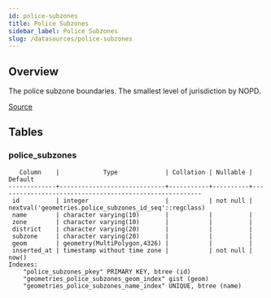 ```yaml
---
id: police-subzones
title: Police Subzones
sidebar_label: Police Subzones
slug: /datasources/police-subzones
---
```


## Overview

The police subzone boundaries. The smallest level of jurisdiction by NOPD.

[Source](https://portal-nolagis.opendata.arcgis.com/datasets/nopd-police-subzones-reporting-districts)

## Tables

### police_subzones

```
   Column    |            Type             | Collation | Nullable |                        Default
-------------+-----------------------------+-----------+----------+--------------------------------------------------------
 id          | integer                     |           | not null | nextval('geometries.police_subzones_id_seq'::regclass)
 name        | character varying(10)       |           |          |
 zone        | character varying(10)       |           |          |
 district    | character varying(20)       |           |          |
 subzone     | character varying(20)       |           |          |
 geom        | geometry(MultiPolygon,4326) |           |          |
 inserted_at | timestamp without time zone |           | not null | now()
Indexes:
    "police_subzones_pkey" PRIMARY KEY, btree (id)
    "geometries_police_subzones_geom_index" gist (geom)
    "geometries_police_subzones_name_index" UNIQUE, btree (name)
```


